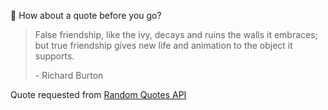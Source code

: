 📣 How about a quote before you go?

> False friendship, like the ivy, decays and ruins the walls it embraces; but true friendship gives new life and animation to the object it supports.
>
> <p>- Richard Burton</p>

Quote requested from [Random Quotes API](https://github.com/lukePeavey/quotable)
